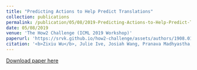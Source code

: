 ```yaml
---
title: "Predicting Actions to Help Predict Translations"
collection: publications
permalink: /publication/05/08/2019-Predicting-Actions-to-Help-Predict-Translations
date: 05/08/2019
venue: 'The How2 Challenge (ICML 2019 Workshop)'
paperurl: 'https://srvk.github.io/how2-challenge/assets/authors/1908.01665.pdf'
citation: '<b>Zixiu Wu</b>, Julie Ive, Josiah Wang, Pranava Madhyastha, Lucia Specia. Predicting Actions to Help Predict Translations. In <i>The How2 Challenge (ICML 2019 Workshop)</i>'
---
```


<a href='https://srvk.github.io/how2-challenge/assets/authors/1908.01665.pdf'>Download paper here</a>
